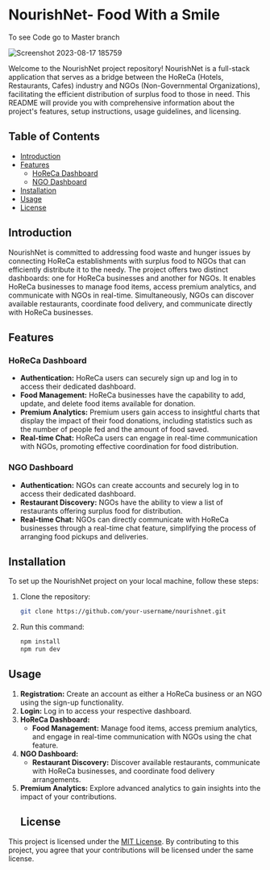 # NourishNet- Food With a Smile

To see Code go to Master branch

![Screenshot 2023-08-17 185759](https://github.com/AyushBorage28/NourishNet/assets/99349720/83b134e7-3b61-4447-8497-b3ecea460e8a)

Welcome to the NourishNet project repository! NourishNet is a full-stack application that serves as a bridge between the HoReCa (Hotels, Restaurants, Cafes) industry and NGOs (Non-Governmental Organizations), facilitating the efficient distribution of surplus food to those in need. This README will provide you with comprehensive information about the project's features, setup instructions, usage guidelines, and licensing.

## Table of Contents

- [Introduction](#introduction)
- [Features](#features)
  - [HoReCa Dashboard](#horeca-dashboard)
  - [NGO Dashboard](#ngo-dashboard)
- [Installation](#installation)
- [Usage](#usage)
- [License](#license)

## Introduction

NourishNet is committed to addressing food waste and hunger issues by connecting HoReCa establishments with surplus food to NGOs that can efficiently distribute it to the needy. The project offers two distinct dashboards: one for HoReCa businesses and another for NGOs. It enables HoReCa businesses to manage food items, access premium analytics, and communicate with NGOs in real-time. Simultaneously, NGOs can discover available restaurants, coordinate food delivery, and communicate directly with HoReCa businesses.

## Features

### HoReCa Dashboard

- **Authentication:** HoReCa users can securely sign up and log in to access their dedicated dashboard.
- **Food Management:** HoReCa businesses have the capability to add, update, and delete food items available for donation.
- **Premium Analytics:** Premium users gain access to insightful charts that display the impact of their food donations, including statistics such as the number of people fed and the amount of food saved.
- **Real-time Chat:** HoReCa users can engage in real-time communication with NGOs, promoting effective coordination for food distribution.

### NGO Dashboard

- **Authentication:** NGOs can create accounts and securely log in to access their dedicated dashboard.
- **Restaurant Discovery:** NGOs have the ability to view a list of restaurants offering surplus food for distribution.
- **Real-time Chat:** NGOs can directly communicate with HoReCa businesses through a real-time chat feature, simplifying the process of arranging food pickups and deliveries.

## Installation

To set up the NourishNet project on your local machine, follow these steps:

1. Clone the repository:

   ```bash
   git clone https://github.com/your-username/nourishnet.git
2. Run this command:
   ```bash
   npm install
   npm run dev
 ## Usage

1. **Registration:** Create an account as either a HoReCa business or an NGO using the sign-up functionality.
2. **Login:** Log in to access your respective dashboard.
3. **HoReCa Dashboard:**
   - **Food Management:** Manage food items, access premium analytics, and engage in real-time communication with NGOs using the chat feature.
4. **NGO Dashboard:**
   - **Restaurant Discovery:** Discover available restaurants, communicate with HoReCa businesses, and coordinate food delivery arrangements.
5. **Premium Analytics:** Explore advanced analytics to gain insights into the impact of your contributions.
   ## License

This project is licensed under the [MIT License](LICENSE). By contributing to this project, you agree that your contributions will be licensed under the same license.

